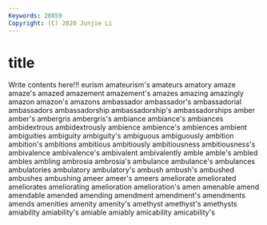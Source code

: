 ```yaml
---
Keywords: 20859
Copyright: (C) 2020 Junjie Li
---
```


# title

Write contents here!!!
eurism
amateurism's 
amateurs 
amatory 
amaze 
amaze's 
amazed 
amazement 
amazement's 
amazes 
amazing
amazingly 
amazon 
amazon's 
amazons 
ambassador 
ambassador's 
ambassadorial 
ambassadors 
ambassadorship 
ambassadorship's
ambassadorships 
amber 
amber's 
ambergris 
ambergris's 
ambiance 
ambiance's 
ambiances 
ambidextrous 
ambidextrously
ambience 
ambience's 
ambiences 
ambient 
ambiguities 
ambiguity 
ambiguity's 
ambiguous 
ambiguously 
ambition
ambition's 
ambitions 
ambitious 
ambitiously 
ambitiousness 
ambitiousness's 
ambivalence 
ambivalence's 
ambivalent 
ambivalently
amble 
amble's 
ambled 
ambles 
ambling 
ambrosia 
ambrosia's 
ambulance 
ambulance's 
ambulances
ambulatories 
ambulatory 
ambulatory's 
ambush 
ambush's 
ambushed 
ambushes 
ambushing 
ameer 
ameer's
ameers 
ameliorate 
ameliorated 
ameliorates 
ameliorating 
amelioration 
amelioration's 
amen 
amenable 
amend
amendable 
amended 
amending 
amendment 
amendment's 
amendments 
amends 
amenities 
amenity 
amenity's
amethyst 
amethyst's 
amethysts 
amiability 
amiability's 
amiable 
amiably 
amicability 
amicability's 
